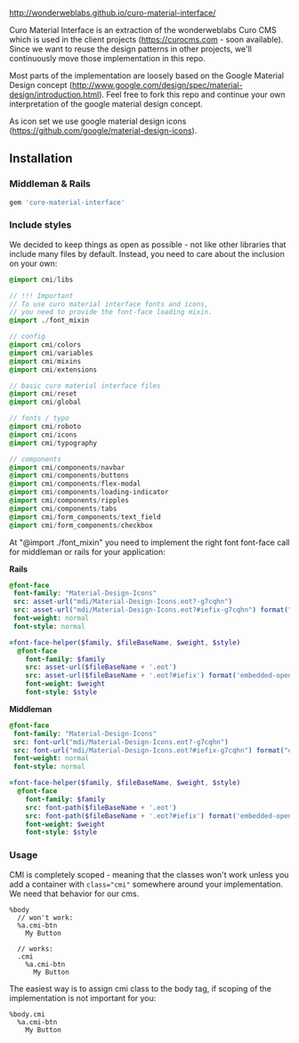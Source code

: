 http://wonderweblabs.github.io/curo-material-interface/

Curo Material Interface is an extraction of the wonderweblabs Curo CMS which is used in the client projects (https://curocms.com - soon available). Since we want to reuse the design patterns in other projects, we'll continuously move those implementation in this repo.

Most parts of the implementation are loosely based on the Google Material Design concept (http://www.google.com/design/spec/material-design/introduction.html). Feel free to fork this repo and continue your own interpretation of the google material design concept.

As icon set we use google material design icons (https://github.com/google/material-design-icons).

## Installation

### Middleman & Rails

```ruby
gem 'curo-material-interface'
```

### Include styles

We decided to keep things as open as possible - not like other libraries that include many files by default. Instead, you need to care about the inclusion on your own:

```sass
@import cmi/libs

// !!! Important
// To use curo material interface fonts and icons,
// you need to provide the font-face loading mixin.
@import ./font_mixin

// config
@import cmi/colors
@import cmi/variables
@import cmi/mixins
@import cmi/extensions

// basic curo material interface files
@import cmi/reset
@import cmi/global

// fonts / typo
@import cmi/roboto
@import cmi/icons
@import cmi/typography

// components
@import cmi/components/navbar
@import cmi/components/buttons
@import cmi/components/flex-modal
@import cmi/components/loading-indicator
@import cmi/components/ripples
@import cmi/components/tabs
@import cmi/form_components/text_field
@import cmi/form_components/checkbox
```

At "@import ./font_mixin" you need to implement the right font font-face call for middleman or rails for your application:

**Rails**

```sass
@font-face
 font-family: "Material-Design-Icons"
 src: asset-url("mdi/Material-Design-Icons.eot?-g7cqhn")
 src: asset-url("mdi/Material-Design-Icons.eot?#iefix-g7cqhn") format("embedded-opentype"), asset-url("mdi/Material-Design-Icons.woff?-g7cqhn") format("woff"), asset-url("mdi/Material-Design-Icons.ttf?-g7cqhn") format("truetype"), asset-url("mdi/Material-Design-Icons.svg?-g7cqhn#Material-Design-Icons") format("svg")
 font-weight: normal
 font-style: normal

=font-face-helper($family, $fileBaseName, $weight, $style)
  @font-face
    font-family: $family
    src: asset-url($fileBaseName + '.eot')
    src: asset-url($fileBaseName + '.eot?#iefix') format('embedded-opentype'), asset-url($fileBaseName + '.woff') format('woff'), asset-url($fileBaseName + '.ttf') format('truetype'), asset-url($fileBaseName + '.svg#robotothin') format('svg')
    font-weight: $weight
    font-style: $style
```


**Middleman**

```sass
@font-face
 font-family: "Material-Design-Icons"
 src: font-url("mdi/Material-Design-Icons.eot?-g7cqhn")
 src: font-url("mdi/Material-Design-Icons.eot?#iefix-g7cqhn") format("embedded-opentype"), font-url("mdi/Material-Design-Icons.woff?-g7cqhn") format("woff"), font-url("mdi/Material-Design-Icons.ttf?-g7cqhn") format("truetype"), font-url("mdi/Material-Design-Icons.svg?-g7cqhn#Material-Design-Icons") format("svg")
 font-weight: normal
 font-style: normal

=font-face-helper($family, $fileBaseName, $weight, $style)
  @font-face
    font-family: $family
    src: font-path($fileBaseName + '.eot')
    src: font-path($fileBaseName + '.eot?#iefix') format('embedded-opentype'), font-path($fileBaseName + '.woff') format('woff'), font-path($fileBaseName + '.ttf') format('truetype'), font-path($fileBaseName + '.svg#robotothin') format('svg')
    font-weight: $weight
    font-style: $style
```

### Usage

CMI is completely scoped - meaning that the classes won't work unless you add a container with ```class="cmi"``` somewhere around your implementation. We need that behavior for our cms.

```haml
%body
  // won't work:
  %a.cmi-btn
    My Button

  // works:
  .cmi
    %a.cmi-btn
      My Button
```

The easiest way is to assign cmi class to the body tag, if scoping of the implementation is not important for you:

```haml
%body.cmi
  %a.cmi-btn
    My Button
```
